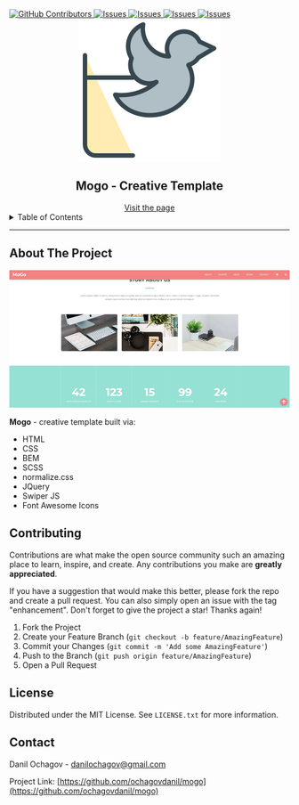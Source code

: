  <!-- --------STATS-------- -->
 <a href="https://github.com/ochagovdanil/mogo/graphs/contributors">
	<img alt="GitHub Contributors" src="https://img.shields.io/github/contributors/ochagovdanil/mogo.svg?style=for-the-badge" />
</a>
<a href="https://github.com/ochagovdanil/mogo/network/members">
	<img alt="Issues" src="https://img.shields.io/github/forks/ochagovdanil/mogo.svg?style=for-the-badge" />
</a>
<a href="https://github.com/ochagovdanil/mogo/stargazers">
	<img alt="Issues" src="https://img.shields.io/github/stars/ochagovdanil/mogo.svg?style=for-the-badge" />
</a>
<a href="https://github.com/ochagovdanil/mogo/issues">
	<img alt="Issues" src="https://img.shields.io/github/issues/ochagovdanil/mogo.svg?style=for-the-badge" />
</a>
<a href="https://github.com/ochagovdanil/mogo/blob/master/LICENSE.txt">
	<img alt="Issues" src="https://img.shields.io/github/license/ochagovdanil/mogo.svg?style=for-the-badge" />
</a>

<!-- --------LOGO-------- -->
<div align="center">
	<img src="favicon.svg" alt="Logo" />
	<h2>Mogo - Creative Template</h2>
	<a href="https://ochagovdanil.github.io/mogo/" target="_blank">Visit the page</a>
</div>

<!-- --------TABLE OF CONTENTS-------- -->
<details>
  <summary>Table of Contents</summary>
  <ol>
    <li>
      <a href="#about-the-project">About The Project</a>
    </li>
    <li><a href="#contributing">Contributing</a></li>
    <li><a href="#license">License</a></li>
    <li><a href="#contact">Contact</a></li>
  </ol>
</details>

<hr />

<!-- --------ABOUT THE PROJECT-------- -->

## About The Project

<div align="center">
	<img src="img/preview.jpg" alt="Preview" />
</div>
<p><strong>Mogo</strong> - creative template built via:</p>
<ul>
	<li>HTML</li>
	<li>CSS</li>
	<li>BEM</li>
	<li>SCSS</li>
	<li>normalize.css</li>
	<li>JQuery</li>
	<li>Swiper JS</li>
	<li>Font Awesome Icons</li>
</ul>

<!-- --------CONTRIBUTING-------- -->

## Contributing

Contributions are what make the open source community such an amazing place to learn, inspire, and create. Any contributions you make are **greatly appreciated**.

If you have a suggestion that would make this better, please fork the repo and create a pull request. You can also simply open an issue with the tag "enhancement".
Don't forget to give the project a star! Thanks again!

1. Fork the Project
2. Create your Feature Branch (`git checkout -b feature/AmazingFeature`)
3. Commit your Changes (`git commit -m 'Add some AmazingFeature'`)
4. Push to the Branch (`git push origin feature/AmazingFeature`)
5. Open a Pull Request

<!-- --------LICENSE-------- -->

## License

Distributed under the MIT License. See `LICENSE.txt` for more information.

<!-- --------CONTACT-------- -->

## Contact

Danil Ochagov - danilochagov@gmail.com

Project Link: [https://github.com/ochagovdanil/mogo](https://github.com/ochagovdanil/mogo)
